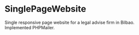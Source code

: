 # SinglePageWebsite
Single responsive page website for a legal advise firm in Bilbao. Implemented PHPMailer.
